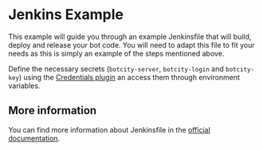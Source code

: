 # Jenkins Example

This example will guide you through an example Jenkinsfile that will build, deploy and release your bot code.
You will need to adapt this file to fit your needs as this is simply an example of the steps mentioned above.

Define the necessary secrets (`botcity-server`, `botcity-login` and `botcity-key`) using the [Credentials plugin](https://plugins.jenkins.io/credentials/) an access them through environment variables.

## More information

You can find more information about Jenkinsfile in the [official documentation](https://www.jenkins.io/doc/book/pipeline/jenkinsfile/).
